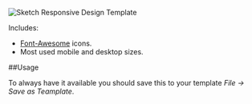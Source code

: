 ![Sketch Responsive Design Template](http://i.imgur.com/b86Pwj8.png)

Includes:

- [Font-Awesome](https://fortawesome.github.io/Font-Awesome/) icons.
- Most used mobile and desktop sizes.

##Usage

To always have it available you should save this to your template *File -> Save as Teamplate*.